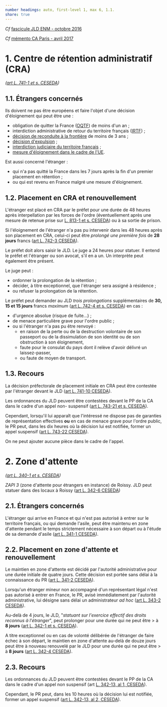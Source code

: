 ```yaml
---
number headings: auto, first-level 1, max 6, 1.1.
share: true
---
```


*Cf* [fascicule JLD ENM - octobre 2016](http://enm.intranet.justice.fr/Espaces_Fonctionnels/JLD/I-%20Ressources%20p%C3%A9dagogiques/1-%20Fascicules/Fascicule%20JLD%20Etrangers%20B%20JOLY%20oct%202016.pdf)

*Cf* [mémento CA Paris - avril 2017](http://arpege.intranet.ca-paris.justice.fr/formulaires/Droit%20des%20%C3%A9trangers%20Export%20html/files/1_1_Placementenrtentionparleprfet.html)

# 1. Centre de rétention administratif (CRA)

*(*[*art L. 741-1 et s. CESEDA*](https://www.legifrance.gouv.fr/codes/section_lc/LEGITEXT000006070158/LEGISCTA000042773234/#LEGISCTA000042775082)*)*

## 1.1. Étrangers concernés

Ils doivent ne pas être européens et faire l'objet d'une décision d'éloignement qui peut être une :
-   obligation de quitter la France ([OQTF](https://www.service-public.fr/particuliers/vosdroits/F18362)) de moins d'un an ;
-   interdiction administrative de retour du territoire français ([IRTF](https://www.service-public.fr/particuliers/vosdroits/F2782)) ;
-   [décision de reconduite à la frontière](https://www.service-public.fr/particuliers/vosdroits/F11954) de moins de 3 ans ;
-   [décision d'expulsion](https://www.service-public.fr/particuliers/vosdroits/F11891) ;
-   [interdiction judiciaire du territoire français](https://www.service-public.fr/particuliers/vosdroits/F2784) ;
-   [mesure d'éloignement dans le cadre de l'UE](https://www.service-public.fr/particuliers/vosdroits/F2650).

Est aussi concerné l'étranger :
-   qui n'a pas quitté la France dans les 7 jours après la fin d'un premier placement en rétention ;
-   ou qui est revenu en France malgré une mesure d'éloignement.

## 1.2. Placement en CRA et renouvellement

L'étranger est placé en CRA par le préfet pour une durée de 48 heures après interpellation par les forces de l'ordre (éventuellement après une mesure de retenue prise sur [L. 813-1 et s. CESEDA](https://www.legifrance.gouv.fr/codes/section_lc/LEGITEXT000006070158/LEGISCTA000042773668/#LEGISCTA000042774642)) ou à sa sortie de prison.

Si l'éloignement de l'étranger n'a pas pu intervenir dans les 48 heures après son placement en CRA, celui-ci peut être *prolongé une première fois* de **28 jours** francs ([art L. 742-3 CESEDA](https://www.legifrance.gouv.fr/codes/article_lc/LEGIARTI000042775046)).

Le préfet doit alors saisir le JLD. Le juge a 24 heures pour statuer. Il entend le préfet et l'étranger ou son avocat, s'il en a un. Un interprète peut également être présent.

Le juge peut :
-   ordonner la prolongation de la rétention ;
-   décider, à titre exceptionnel, que l'étranger sera assigné à résidence ;
-   ou refuser la prolongation de la rétention.

Le préfet peut demander au JLD *trois prolongations* supplémentaires de **30, 15 et 15 jours** francs
*maximum* ([art L. 742-4 et s. CESEDA](https://www.legifrance.gouv.fr/codes/section_lc/LEGITEXT000006070158/LEGISCTA000042773272/#LEGISCTA000042775044)) en cas :
-   d'urgence absolue (risque de fuite...) ;
-   de menace particulière grave pour l'ordre public ;
-   ou si l'étranger n'a pas pu être renvoyé :
    -   en raison de la perte ou de la destruction volontaire de son passeport ou de la dissimulation de son identité ou de son obstruction à son éloignement,
    -   faute pour le consulat du pays dont il relève d'avoir délivré un laissez-passer,
    -   ou faute de moyen de transport.

## 1.3. Recours

La décision préfectorale de placement initiale en CRA peut être contestée par l'étranger devant le JLD ([art L. 741-10 CESEDA](https://www.legifrance.gouv.fr/codes/section_lc/LEGITEXT000006070158/LEGISCTA000042773258/#LEGIARTI000042775056)).

Les ordonnances du JLD peuvent être contestées devant le PP de la CA dans le cadre d'un appel non- suspensif ([art L. 743-21 et s. CESEDA](https://www.legifrance.gouv.fr/codes/section_lc/LEGITEXT000006070158/LEGISCTA000042773354/#LEGISCTA000042774959)).

Cependant, lorsqu'il lui apparaît que l'intéressé ne dispose pas de garanties de représentation effectives **ou** en cas de menace grave pour l'ordre public, le PR peut, dans les dix heures où la décision lui est notifiée, former un appel suspensif ([art L. 743-22 CESEDA](https://www.legifrance.gouv.fr/codes/article_lc/LEGIARTI000042774955)).

On ne peut ajouter aucune pièce dans le cadre de l'appel.

# 2. Zone d'attente

*(*[*art L. 340-1 et s. CESEDA*](https://www.legifrance.gouv.fr/codes/section_lc/LEGITEXT000006070158/LEGISCTA000042771244/#LEGISCTA000042777119)*)*

*ZAPI 3* (zone d'attente pour étrangers en instance) de Roissy. JLD peut statuer dans des locaux à Roissy ([art L. 342-6 CESEDA](https://www.legifrance.gouv.fr/codes/article_lc/LEGIARTI000042777079))

## 2.1. Étrangers concernés

L'étranger qui arrive en France et qui n'est pas autorisé à entrer sur le territoire français, ou qui demande l'asile, peut être maintenu en zone d'attente pendant le temps strictement nécessaire à son départ ou à l'étude de sa demande d'asile ([art L. 341-1 CESEDA](https://www.legifrance.gouv.fr/codes/article_lc/LEGIARTI000042777111)).

## 2.2. Placement en zone d'attente et renouvellement

Le maintien en zone d'attente est décidé par l'autorité administrative pour une durée initiale de quatre jours. Cette décision est portée sans délai à la connaissance du PR ([art L. 341-2 CESEDA](https://www.legifrance.gouv.fr/codes/article_lc/LEGIARTI000042777109)).

Lorsqu'un étranger mineur non accompagné d'un représentant légal n'est pas autorisé à entrer en France, le PR, avisé immédiatement par l'autorité administrative, lui désigne sans délai un administrateur *ad hoc* ([art L. 343-2 CESEDA](https://www.legifrance.gouv.fr/codes/article_lc/LEGIARTI000042777039)).

Au-delà de 4 jours, le JLD, "*statuant sur l'exercice effectif des droits reconnus à l'étranger*", peut prolonger pour une durée qui ne peut être \> à **8 jours** ([art L. 342-1 et s. CESEDA](https://www.legifrance.gouv.fr/codes/section_lc/LEGITEXT000006070158/LEGISCTA000042771270/#LEGIARTI000042777091)).

A titre exceptionnel ou en cas de volonté délibérée de l'étranger de faire échec à son départ, le maintien en zone d'attente au-delà de douze jours peut être à nouveau renouvelé par le JLD pour une durée qui ne peut être \> à **8 jours** ([art L. 342-4 CESEDA](https://www.legifrance.gouv.fr/codes/article_lc/LEGIARTI000042777085)).

## 2.3. Recours

Les ordonnances du JLD peuvent être contestées devant le PP de la CA dans le cadre d'un appel non suspensif (art [L. 342-13, al 1, CESEDA](https://www.legifrance.gouv.fr/codes/article_lc/LEGIARTI000042777063)).

Cependant, le PR peut, dans les 10 heures où la décision lui est notifiée, former un appel suspensif ([art L. 342-13, al 2, CESEDA](https://www.legifrance.gouv.fr/codes/article_lc/LEGIARTI000042777063)).

